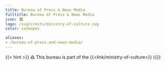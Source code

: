 ```yaml
---
title: Bureau of Press & News Media
fulltitle: Bureau of Press & News Media
icon: 🏛️
logo: /svg/crests/ministry-of-culture.svg
color: cosmopos

aliases:
- /bureau-of-press-and-news-media/
---
```

{{< hint >}}
߷ This bureau is part of the {{<link/ministry-of-culture>}}
{{</hint>}}